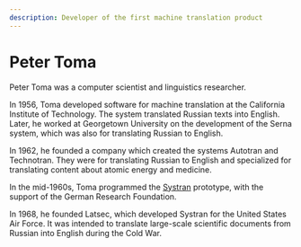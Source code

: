```yaml
---
description: Developer of the first machine translation product
---
```

# Peter Toma
Peter Toma was a computer scientist and linguistics researcher. 

In 1956, Toma developed software for machine translation at the California Institute of Technology. 
The system translated Russian texts into English. Later, he worked at Georgetown University on the 
development of the Serna system, which was also for translating Russian to English. 

In 1962, he founded a company which created the systems Autotran and Technotran. 
They were for translating Russian to English and specialized for translating content about atomic energy and medicine.  

In the mid-1960s, Toma programmed the [Systran](/business/companies.md#systran) prototype, with the support of the German Research Foundation. 

In 1968, he founded Latsec, which developed Systran for the United States Air Force.
It was intended to translate large-scale scientific documents from Russian into English during the Cold War. 


